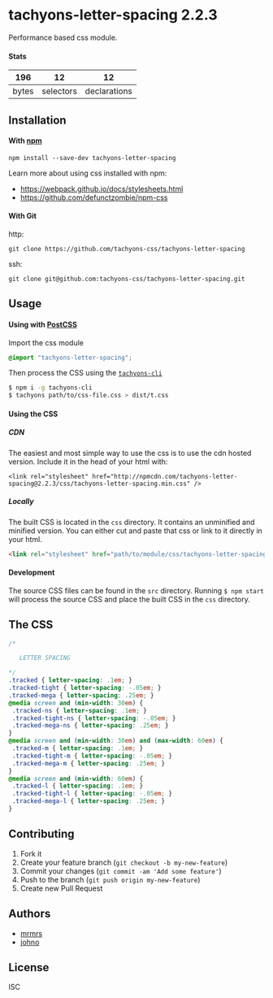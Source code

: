 # tachyons-letter-spacing 2.2.3

Performance based css module.

#### Stats

196 | 12 | 12
---|---|---
bytes | selectors | declarations

## Installation

#### With [npm](https://npmjs.com)

```
npm install --save-dev tachyons-letter-spacing
```

Learn more about using css installed with npm:
* https://webpack.github.io/docs/stylesheets.html
* https://github.com/defunctzombie/npm-css

#### With Git

http:
```
git clone https://github.com/tachyons-css/tachyons-letter-spacing
```

ssh:
```
git clone git@github.com:tachyons-css/tachyons-letter-spacing.git
```

## Usage

#### Using with [PostCSS](https://github.com/postcss/postcss)

Import the css module

```css
@import "tachyons-letter-spacing";
```

Then process the CSS using the [`tachyons-cli`](https://github.com/tachyons-css/tachyons-cli)

```sh
$ npm i -g tachyons-cli
$ tachyons path/to/css-file.css > dist/t.css
```

#### Using the CSS

##### CDN
The easiest and most simple way to use the css is to use the cdn hosted version. Include it in the head of your html with:

```
<link rel="stylesheet" href="http://npmcdn.com/tachyons-letter-spacing@2.2.3/css/tachyons-letter-spacing.min.css" />
```

##### Locally
The built CSS is located in the `css` directory. It contains an unminified and minified version.
You can either cut and paste that css or link to it directly in your html.

```html
<link rel="stylesheet" href="path/to/module/css/tachyons-letter-spacing">
```

#### Development

The source CSS files can be found in the `src` directory.
Running `$ npm start` will process the source CSS and place the built CSS in the `css` directory.

## The CSS

```css
/*

   LETTER SPACING

*/
.tracked { letter-spacing: .1em; }
.tracked-tight { letter-spacing: -.05em; }
.tracked-mega { letter-spacing: .25em; }
@media screen and (min-width: 30em) {
 .tracked-ns { letter-spacing: .1em; }
 .tracked-tight-ns { letter-spacing: -.05em; }
 .tracked-mega-ns { letter-spacing: .25em; }
}
@media screen and (min-width: 30em) and (max-width: 60em) {
 .tracked-m { letter-spacing: .1em; }
 .tracked-tight-m { letter-spacing: -.05em; }
 .tracked-mega-m { letter-spacing: .25em; }
}
@media screen and (min-width: 60em) {
 .tracked-l { letter-spacing: .1em; }
 .tracked-tight-l { letter-spacing: -.05em; }
 .tracked-mega-l { letter-spacing: .25em; }
}
```

## Contributing

1. Fork it
2. Create your feature branch (`git checkout -b my-new-feature`)
3. Commit your changes (`git commit -am 'Add some feature'`)
4. Push to the branch (`git push origin my-new-feature`)
5. Create new Pull Request

## Authors

* [mrmrs](http://mrmrs.io)
* [johno](http://johnotander.com)

## License

ISC

